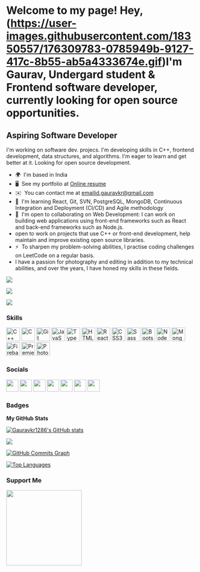 Welcome to my page!
Hey,(https://user-images.githubusercontent.com/18350557/176309783-0785949b-9127-417c-8b55-ab5a4333674e.gif)I'm Gaurav, Undergard student & Frontend software developer, currently looking for open source opportunities.
====================================================================================================================================

Aspiring Software Developer
---------------------------

I'm working on software dev. projecs. I'm developing skills in C++, frontend development, data structures, and algorithms. I'm eager to learn and get better at it. Looking for open source development.

* 🌍  I'm based in India
* 🖥️  See my portfolio at [Online resume](http://gauravkr1286.github.io/GauravPortfolio.github.io/#)
* ✉️  You can contact me at [emailid.gauravkr@gmail.com](mailto:emailid.gauravkr@gmail.com)
* 🧠  I'm learning React, Git, SVN, PostgreSQL, MongoDB, Continuous Integration and Deployment (CI/CD) and Agile methodology
* 🤝  I'm open to collaborating on Web Development: I can work on building web applications using front-end frameworks such as React and back-end frameworks such as Node.js. 
* open to work on projects that use C++ or front-end development, help maintain and improve existing open source libraries.
* ⚡  To sharpen my problem-solving abilities, I practise coding challenges on LeetCode on a regular basis. 
* I have a passion for photography and editing in addition to my technical abilities, and over the years, I have honed my skills in these fields.

<a href="https://www.github.com/Gauravkr1286" target="_blank" rel="noreferrer"><img
src="https://img.shields.io/github/followers/Gauravkr1286?logo=github&style=for-the-badge&color=ec4899&labelColor=ffffff" /></a>

<a href="[https://www.twitter.com/Gaurav_on_BLUE](https://www.linkedin.com/in/gaurav-kumar-68373a202/)" target="_blank" rel="noreferrer"><img
src="https://img.shields.io/twitter/follow/Gaurav_on_BLUE?logo=twitter&style=for-the-badge&color=ec4899&labelColor=ffffff"
/></a>


<a href="https://www.linkedin.com/in/gaurav-kumar-68373a202/" target="_blank" rel="noreferrer"><img
src="https://img.shields.io/badge/linkedin-hui-blue/followers/gaurav-kumar-68373a202/?logo=linkedin&style=for-the-badge&color=ec4899&labelColor=ffffff" /></a>

### Skills

<p align="left">
<a href="https://docs.microsoft.com/en-us/cpp/?view=msvc-170" target="_blank" rel="noreferrer"><img src="https://raw.githubusercontent.com/danielcranney/readme-generator/main/public/icons/skills/cplusplus-colored.svg" width="36" height="36" alt="C++" /></a>
<a href="https://docs.microsoft.com/en-us/cpp/?view=msvc-170" target="_blank" rel="noreferrer"><img src="https://raw.githubusercontent.com/danielcranney/readme-generator/main/public/icons/skills/c-colored.svg" width="36" height="36" alt="C" /></a>
<a href="https://git-scm.com/" target="_blank" rel="noreferrer"><img src="https://raw.githubusercontent.com/danielcranney/readme-generator/main/public/icons/skills/git-colored.svg" width="36" height="36" alt="Git" /></a>
<a href="https://developer.mozilla.org/en-US/docs/Web/JavaScript" target="_blank" rel="noreferrer"><img src="https://raw.githubusercontent.com/danielcranney/readme-generator/main/public/icons/skills/javascript-colored.svg" width="36" height="36" alt="JavaScript" /></a>
<a href="https://www.typescriptlang.org/" target="_blank" rel="noreferrer"><img src="https://raw.githubusercontent.com/danielcranney/readme-generator/main/public/icons/skills/typescript-colored.svg" width="36" height="36" alt="TypeScript" /></a>
<a href="https://developer.mozilla.org/en-US/docs/Glossary/HTML5" target="_blank" rel="noreferrer"><img src="https://raw.githubusercontent.com/danielcranney/readme-generator/main/public/icons/skills/html5-colored.svg" width="36" height="36" alt="HTML5" /></a>
<a href="https://reactjs.org/" target="_blank" rel="noreferrer"><img src="https://raw.githubusercontent.com/danielcranney/readme-generator/main/public/icons/skills/react-colored.svg" width="36" height="36" alt="React" /></a>
<a href="https://www.w3.org/TR/CSS/#css" target="_blank" rel="noreferrer"><img src="https://raw.githubusercontent.com/danielcranney/readme-generator/main/public/icons/skills/css3-colored.svg" width="36" height="36" alt="CSS3" /></a>
<a href="https://sass-lang.com/" target="_blank" rel="noreferrer"><img src="https://raw.githubusercontent.com/danielcranney/readme-generator/main/public/icons/skills/sass-colored.svg" width="36" height="36" alt="Sass" /></a>
<a href="https://getbootstrap.com/" target="_blank" rel="noreferrer"><img src="https://raw.githubusercontent.com/danielcranney/readme-generator/main/public/icons/skills/bootstrap-colored.svg" width="36" height="36" alt="Bootstrap" /></a>
<a href="https://nodejs.org/en/" target="_blank" rel="noreferrer"><img src="https://raw.githubusercontent.com/danielcranney/readme-generator/main/public/icons/skills/nodejs-colored.svg" width="36" height="36" alt="NodeJS" /></a>
<a href="https://www.mongodb.com/" target="_blank" rel="noreferrer"><img src="https://raw.githubusercontent.com/danielcranney/readme-generator/main/public/icons/skills/mongodb-colored.svg" width="36" height="36" alt="MongoDB" /></a>
<a href="https://firebase.google.com/" target="_blank" rel="noreferrer"><img src="https://raw.githubusercontent.com/danielcranney/readme-generator/main/public/icons/skills/firebase-colored.svg" width="36" height="36" alt="Firebase" /></a>
<a href="https://www.adobe.com/uk/products/premiere.html" target="_blank" rel="noreferrer"><img src="https://raw.githubusercontent.com/danielcranney/readme-generator/main/public/icons/skills/premierepro-colored.svg" width="36" height="36" alt="Premiere Pro" /></a>
<a href="https://www.adobe.com/uk/products/photoshop.html" target="_blank" rel="noreferrer"><img src="https://raw.githubusercontent.com/danielcranney/readme-generator/main/public/icons/skills/photoshop-colored.svg" width="36" height="36" alt="Photoshop" /></a>
</p>


### Socials

<p align="left"> <a href="https://www.dev.to/gauravkumar09" target="_blank" rel="noreferrer"><img src="https://raw.githubusercontent.com/danielcranney/readme-generator/main/public/icons/socials/devdotto.svg" width="32" height="32" /></a> <a href="https://discord.com/users/Gaurav.21#7946" target="_blank" rel="noreferrer"><img src="https://raw.githubusercontent.com/danielcranney/readme-generator/main/public/icons/socials/discord.svg" width="32" height="32" /></a> <a href="https://www.github.com/Gauravkr1286" target="_blank" rel="noreferrer"><img src="https://raw.githubusercontent.com/danielcranney/readme-generator/main/public/icons/socials/github.svg" width="32" height="32" /></a> <a href="https://hashnode.com/@Gauravkr.hashnode.dev" target="_blank" rel="noreferrer"><img src="https://raw.githubusercontent.com/danielcranney/readme-generator/main/public/icons/socials/hashnode.svg" width="32" height="32" /></a> <a href="http://www.instagram.com/gaurav._kummar/" target="_blank" rel="noreferrer"><img src="https://raw.githubusercontent.com/danielcranney/readme-generator/main/public/icons/socials/instagram.svg" width="32" height="32" /></a> <a href="https://www.linkedin.com/in/gaurav-kumar-68373a202/" target="_blank" rel="noreferrer"><img src="https://raw.githubusercontent.com/danielcranney/readme-generator/main/public/icons/socials/linkedin.svg" width="32" height="32" /></a> <a href="https://www.twitter.com/Gaurav_on_BLUE" target="_blank" rel="noreferrer"><img src="https://raw.githubusercontent.com/danielcranney/readme-generator/main/public/icons/socials/twitter.svg" width="32" height="32" /></a></p>

### Badges

<b>My GitHub Stats</b>

<a href="http://www.github.com/Gauravkr1286"><img src="https://github-readme-stats.vercel.app/api?username=Gauravkr1286&show_icons=true&hide=&count_private=true&title_color=000000&text_color=0f172a&icon_color=ec4899&bg_color=ffffff&hide_border=true&show_icons=true" alt="Gauravkr1286's GitHub stats" /></a>

<a href="http://www.github.com/Gauravkr1286"><img src="https://github-readme-streak-stats.herokuapp.com/?user=Gauravkr1286&stroke=0f172a&background=ffffff&ring=000000&fire=000000&currStreakNum=0f172a&currStreakLabel=000000&sideNums=0f172a&sideLabels=0f172a&dates=0f172a&hide_border=true" /></a>

<a href="http://www.github.com/Gauravkr1286"><img src="https://github-readme-activity-graph.cyclic.app/graph?username=Gauravkr1286&bg_color=ffffff&color=0f172a&line=ec4899&point=0f172a&area_color=ffffff&area=true&hide_border=true&custom_title=GitHub%20Commits%20Graph" alt="GitHub Commits Graph" /></a>

<a href="https://github.com/Gauravkr1286" align="left"><img src="https://github-readme-stats.vercel.app/api/top-langs/?username=Gauravkr1286&langs_count=10&title_color=000000&text_color=0f172a&icon_color=ec4899&bg_color=ffffff&hide_border=true&locale=en&custom_title=Top%20%Languages" alt="Top Languages" /></a>

### Support Me

<a href="https://www.buymeacoffee.com/gaurav.kmr"><img src="https://cdn.buymeacoffee.com/buttons/v2/default-yellow.png" width="200" /></a>
